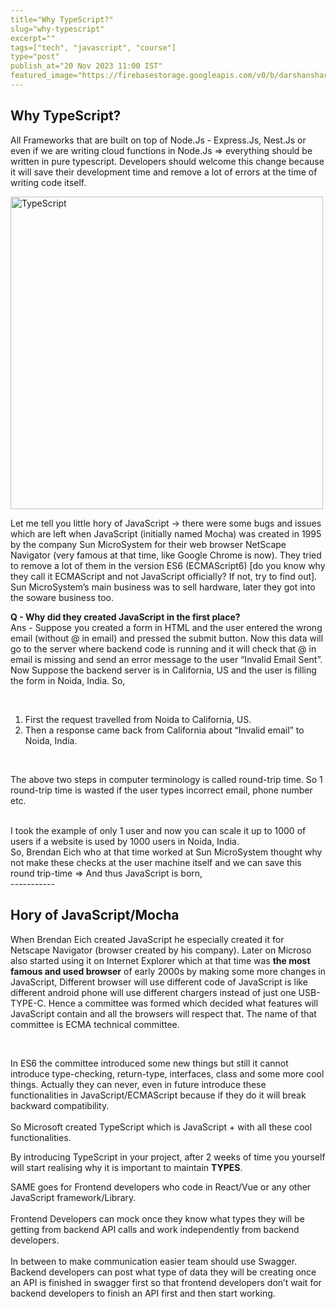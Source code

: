 ```yaml
---
title="Why TypeScript?"
slug="why-typescript"
excerpt=""
tags=["tech", "javascript", "course"]
type="post"
publish_at="20 Nov 2023 11:00 IST"
featured_image="https://firebasestorage.googleapis.com/v0/b/darshansharma-ur.appspot.com/o/images%2FTypeScript%20-%20photo.jpg?alt=media&token=0377a279-40a9-4ff5-bb75-4dbe3251d7e3"
---
```


 

## Why TypeScript?

All Frameworks that are built on top of Node.Js - Express.Js, Nest.Js or even if we are writing cloud functions in Node.Js => everything should be written in pure typescript.  Developers should welcome this change because it will save their development time and remove a lot of errors at the time of writing code itself.


<img src="https://firebasestorage.googleapis.com/v0/b/darshansharma-ur.appspot.com/o/images%2FTypeScript%20-%20photo.jpg?alt=media" width="500" height="500" alt="TypeScript"/>


Let me tell you little hory of JavaScript -> there were some bugs and issues which are left when JavaScript (initially named Mocha) was created in 1995 by the company Sun MicroSystem for their web browser NetScape Navigator (very famous at that time, like Google Chrome is now). They tried to remove a lot of them in the version ES6 (ECMAScript6) [do you know why they call it ECMAScript and not JavaScript officially? If not, try to find out]. Sun MicroSystem’s main business was to sell hardware, later they got into the soware business too.
<br>

**Q - Why did they created JavaScript in the first place?** <br>
Ans - Suppose you created a form in HTML and the user entered the wrong email (without @ in email) and pressed the submit button. Now this data will go to the server where backend code is running and it will check that @ in email is missing and send an error message to the user “Invalid Email Sent”.  
Now Suppose the backend server is in California, US and the user is filling the form in Noida, India. So,

<br>

 1. First the request travelled from Noida to California, US.   
 2. Then a response came back from California about “Invalid email” to Noida,
    India.

<br>
  
The above two steps in computer terminology is called round-trip time. So 1 round-trip time is wasted if the user types incorrect email, phone number etc.
  
<br>   
I took the example of only 1 user and now you can scale it up to 1000 of users if a website is used by 1000 users in Noida, India.  

<br>  
So, Brendan Eich who at that time worked at Sun MicroSystem thought why not make these checks at the user machine itself and we can save this round trip-time => And thus JavaScript is born,
  
<br>  
                                                -----------
<br>  

## Hory of JavaScript/Mocha

When Brendan Eich created JavaScript he especially created it for Netscape Navigator (browser created by his company). Later on Microso also started using it on Internet Explorer which at that time was **the most famous and used browser** of early 2000s by making some more changes in JavaScript, Different browser will use different code of JavaScript is like different android phone will use different chargers instead of just one USB-TYPE-C. Hence a committee was formed which decided what features will JavaScript contain and all the browsers will respect that. The name of that committee is ECMA technical committee.

<br>  
  
In ES6 the committee introduced some new things but still it cannot introduce type-checking, return-type, interfaces, class and some more cool things. Actually they can never, even in future introduce these functionalities in JavaScript/ECMAScript because if they do it will break backward compatibility.
<br>  
So Microsoft created TypeScript which is JavaScript + with all these cool functionalities.
<br>  
  
By introducing TypeScript in your project, after 2 weeks of time you yourself will start realising why it is important to maintain **TYPES**.
<br>  
  
SAME goes for Frontend developers who code in React/Vue or any other JavaScript framework/Library.
<br>  
Frontend Developers can mock once they know what types they will be getting from backend API calls and work independently from backend developers.
<br>  
In between to make communication easier team should use Swagger.  
Backend developers can post what type of data they will be creating once an API is finished in swagger first so that frontend developers don’t wait for backend developers to finish an API first and then start working.
<br>
